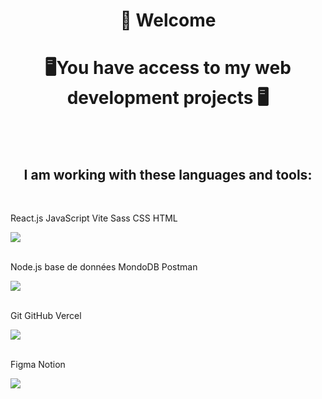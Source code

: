 <h1 align="center"> 👋 Welcome </h1>

<h1 align="center">🖥️You have access to my web development projects 🖥️ </h1>
</br>
</br>
<h2 align="center">I am working with these languages and tools:</h2>
<p align="center">
  <br href="https://skillicons.dev">
    <p> React.js JavaScript Vite Sass CSS HTML</p>
    <img src="https://skillicons.dev/icons?i=react,js,vite,sass,css,html" /> </br></br>
    <p> Node.js  base de données MondoDB  Postman</p>
    <img src="https://skillicons.dev/icons?i=npm,nodejs,mongodb,postman" /></br></br>
    <p> Git GitHub Vercel</p>
    <img src="https://skillicons.dev/icons?i=git,github,vercel" /></br></br>
    <p> Figma  Notion</p>
    <img src="https://skillicons.dev/icons?i=figma,notion" /></br></br>
  </a>
</p>  

